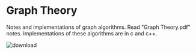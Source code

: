 # Graph Theory
Notes and implementations of graph algorithms.
Read "Graph Theory.pdf" notes.
Implementations of these algorithms are in c and c++.


![download](https://user-images.githubusercontent.com/32813623/135708630-7875c4e2-574e-472b-a9a0-b15d630647d5.png)
